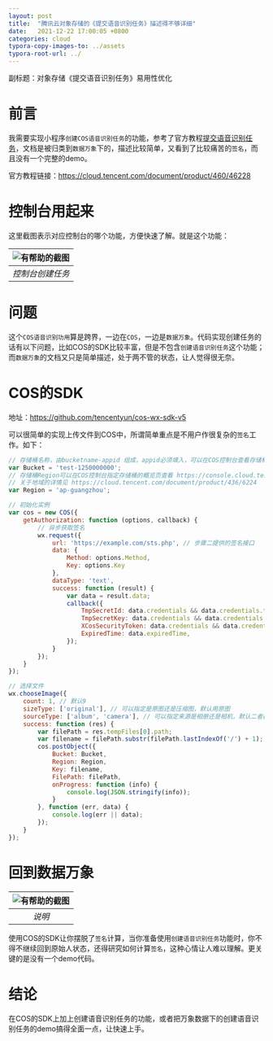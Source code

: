 ```yaml
---
layout: post
title:  "腾讯云对象存储的《提交语音识别任务》描述得不够详细"
date:   2021-12-22 17:00:05 +0800
categories: cloud
typora-copy-images-to: ../assets
typora-root-url: ../
---
```


副标题：对象存储《提交语音识别任务》易用性优化

# 前言
我需要实现小程序`创建COS语音识别任务`的功能，参考了官方教程[提交语音识别任务][1]，文档是被归类到`数据万象`下的，描述比较简单，又看到了比较痛苦的`签名`，而且没有一个完整的demo。

官方教程链接：https://cloud.tencent.com/document/product/460/46228

# 控制台用起来
这里截图表示对应控制台的哪个功能，方便快速了解。就是这个功能：

| ![有帮助的截图](/assets/WX20211222-172004.png) |
| :----------------------------------------: |
|          *控制台创建任务*          |


# 问题
这个`COS语音识别功用`算是跨界，一边在`COS`，一边是`数据万象`。代码实现创建任务的话有以下问题，比如COS的SDK比较丰富，但是不包含`创建语音识别任务`这个功能；而`数据万象`的文档又只是简单描述，处于两不管的状态，让人觉得很无奈。

# COS的SDK

地址：https://github.com/tencentyun/cos-wx-sdk-v5

可以很简单的实现上传文件到COS中，所谓简单重点是不用户作很复杂的`签名`工作。如下：

```js
// 存储桶名称，由bucketname-appid 组成，appid必须填入，可以在COS控制台查看存储桶名称。 https://console.cloud.tencent.com/cos5/bucket
var Bucket = 'test-1250000000';
// 存储桶Region可以在COS控制台指定存储桶的概览页查看 https://console.cloud.tencent.com/cos5/bucket/
// 关于地域的详情见 https://cloud.tencent.com/document/product/436/6224
var Region = 'ap-guangzhou';

// 初始化实例
var cos = new COS({
    getAuthorization: function (options, callback) {
        // 异步获取签名
        wx.request({
            url: 'https://example.com/sts.php', // 步骤二提供的签名接口
            data: {
                Method: options.Method,
                Key: options.Key
            },
            dataType: 'text',
            success: function (result) {
                var data = result.data;
                callback({
                    TmpSecretId: data.credentials && data.credentials.tmpSecretId,
                    TmpSecretKey: data.credentials && data.credentials.tmpSecretKey,
                    XCosSecurityToken: data.credentials && data.credentials.sessionToken,
                    ExpiredTime: data.expiredTime,
                });
            }
        });
    }
});

// 选择文件
wx.chooseImage({
    count: 1, // 默认9
    sizeType: ['original'], // 可以指定是原图还是压缩图，默认用原图
    sourceType: ['album', 'camera'], // 可以指定来源是相册还是相机，默认二者都有
    success: function (res) {
        var filePath = res.tempFiles[0].path;
        var filename = filePath.substr(filePath.lastIndexOf('/') + 1);
        cos.postObject({
            Bucket: Bucket,
            Region: Region,
            Key: filename,
            FilePath: filePath,
            onProgress: function (info) {
                console.log(JSON.stringify(info));
            }
        }, function (err, data) {
            console.log(err || data);
        });
    }
});
```


# 回到数据万象

| ![有帮助的截图](/assets/WX20211222-171154.png) |
| :----------------------------------------: |
|          *说明*          |

使用COS的SDK让你摆脱了`签名`计算，当你准备使用`创建语音识别任务`功能时，你不得不继续回到原始人状态，还得研究如何计算`签名`，这种心情让人难以理解。更关键的是没有一个demo代码。

# 结论
在COS的SDK上加上创建语音识别任务的功能，或者把万象数据下的创建语音识别任务的demo搞得全面一点，让快速上手。


[1]: https://cloud.tencent.com/document/product/460/46228
